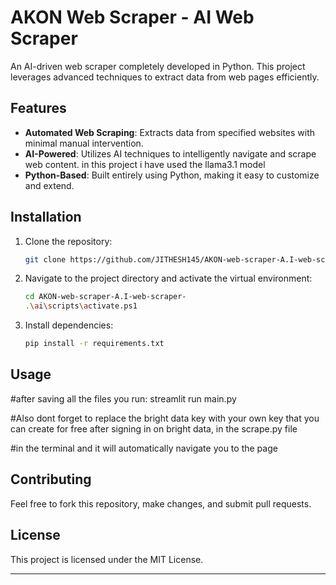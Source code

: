 
# AKON Web Scraper - AI Web Scraper

An AI-driven web scraper completely developed in Python. This project leverages advanced techniques to extract data from web pages efficiently.

## Features

- **Automated Web Scraping**: Extracts data from specified websites with minimal manual intervention.
- **AI-Powered**: Utilizes AI techniques to intelligently navigate and scrape web content. in this project i have used the llama3.1 model 
- **Python-Based**: Built entirely using Python, making it easy to customize and extend.

## Installation

1. Clone the repository:
   ```bash
   git clone https://github.com/JITHESH145/AKON-web-scraper-A.I-web-scraper-.git
   ```
2. Navigate to the project directory and activate the virtual environment:
   ```bash
   cd AKON-web-scraper-A.I-web-scraper-
   .\ai\scripts\activate.ps1
   ```
3. Install dependencies:
   ```bash
   pip install -r requirements.txt
   ```

## Usage

#after saving all the files you run: streamlit run main.py

#Also dont forget to replace the bright data key with your own key that you can create for free after signing in on bright data, in the scrape.py file 

#in the terminal and it will automatically navigate you to the page
 
## Contributing

Feel free to fork this repository, make changes, and submit pull requests.

## License

This project is licensed under the MIT License.

---

